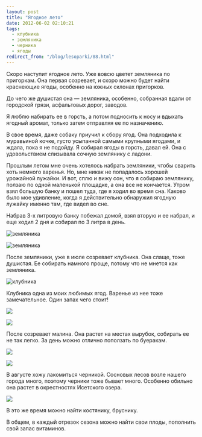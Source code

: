```yaml
---
layout: post
title: "Ягодное лето"
date: 2012-06-02 02:10:21
tags:
  - клубника
  - земляника
  - черника
  - ягоды
redirect_from: "/blog/lesoparki/88.html"
---
```

Скоро наступит ягодное лето. Уже вовсю цветет земляника по пригоркам.
Она первая созревает, и скоро можно будет найти краснеющие ягоды,
особенно на южных склонах пригорков.

До чего же душистая она — земляника, особенно, собранная вдали от
городской грязи, асфальтовых дорог, заводов.

Я люблю набирать ее в горсть, а потом подносить к носу и вдыхать ягодный
аромат, только затем отправляя ее по назначению.

В свое время, даже собаку приучил к сбору ягод. Она подходила к
муравьиной кочке, густо усыпанной самыми крупными ягодами, и ждала, пока
я не подойду. Я собирал ягоды в горсть, давал ей. Она с удовольствием
слизывала сочную землянику с ладони.

Прошлым летом мне очень хотелось набрать земляники, чтобы сварить хоть
немного варенья. Но, мне никак не попадалось хорошей урожайной лужайки.
И вот, сплю и вижу сон, что я собираю землянику, ползаю по одной
маленькой площадке, а она все не кончается. Утром взял большую банку и
пошел туда, где я ходил во время сна. Каково было мое удивление, когда я
действительно обнаружил ягодную лужайку именно там, где видел во сне.

Набрав 3-х литровую банку побежал домой, взял вторую и ее набрал, и еще
ходил 2 дня и собирал по 3 литра в день.

![земляника](http://fishingguru.ru/uploads/images/00/00/01/2012/06/01/50f058.jpg)

![земляника](http://fishingguru.ru/uploads/images/00/00/01/2012/06/01/451eb8.jpg)

После земляники, уже в июле созревает клубника. Она слаще, тоже
душистая. Ее собирать намного проще, потому что не мнется как земляника.

![клубника](http://fishingguru.ru/uploads/images/00/00/01/2012/06/01/c8aefc.jpg)

Клубника одна из моих любимых ягод. Варенье из нее тоже замечательное.
Один запах чего стоит!

![](http://fishingguru.ru/uploads/images/00/00/01/2012/06/01/45c74c.jpg)

![](http://fishingguru.ru/uploads/images/00/00/01/2012/06/01/1d3e2c.jpg)

После созревает малина. Она растет на местах вырубок, собирать ее не так
легко. За день можно отлично поползать по буеракам.

![](http://fishingguru.ru/uploads/images/00/00/01/2012/06/01/aa46b4.jpg)

![](http://fishingguru.ru/uploads/images/00/00/01/2012/06/01/5b99e9.jpg)

В августе хожу лакомиться черникой. Сосновых лесов возле нашего города
много, поэтому черники тоже бывает много. Особенно обильно она растет в
окрестностях Исетского озера.

![](http://fishingguru.ru/uploads/images/00/00/01/2012/06/01/372af5.jpg)

В это же время можно найти костянику, бруснику.

В общем, в каждый отрезок сезона можно найти свои плоды, пополнить свой
запас витаминов.
